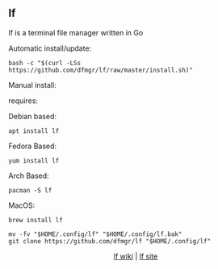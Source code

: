 ## lf  
  
lf is a terminal file manager written in Go  
  
Automatic install/update:

```shell
bash -c "$(curl -LSs https://github.com/dfmgr/lf/raw/master/install.sh)"
```

Manual install:
  
requires:

Debian based:

```shell
apt install lf
```  

Fedora Based:

```shell
yum install lf
```  

Arch Based:

```shell
pacman -S lf
```  

MacOS:  

```shell
brew install lf
```
  
```shell
mv -fv "$HOME/.config/lf" "$HOME/.config/lf.bak"
git clone https://github.com/dfmgr/lf "$HOME/.config/lf"
```
  
<p align=center>
  <a href="https://wiki.archlinux.org/index.php/lf" target="_blank" rel="noopener noreferrer">lf wiki</a>  |  
  <a href="https://github.com/gokcehan/lf" target="_blank" rel="noopener noreferrer">lf site</a>
</p>  
